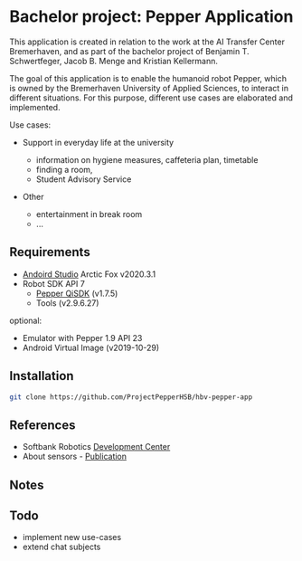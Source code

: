 # Bachelor project: Pepper Application

This application is created in relation to the work at the AI Transfer Center Bremerhaven, and as part of the bachelor project of Benjamin T. Schwertfeger, Jacob B. Menge and Kristian Kellermann.

The goal of this application is to enable the humanoid robot Pepper, which is owned by the Bremerhaven University of Applied Sciences, to interact in different situations. For this purpose, different use cases are elaborated and implemented.

Use cases:

- Support in everyday life at the university

  - information on hygiene measures, caffeteria plan, timetable
  - finding a room,
  - Student Advisory Service

- Other
  - entertainment in break room
  - ...

## Requirements

- [Andoird Studio](https://developer.android.com/studio) Arctic Fox v2020.3.1
- Robot SDK API 7
  - [Pepper QiSDK](https://qisdk.softbankrobotics.com/sdk/doc/pepper-sdk/ch1_gettingstarted/installation.html#installation) (v1.7.5)
  - Tools (v2.9.6.27)

optional:

- Emulator with Pepper 1.9 API 23
- Android Virtual Image (v2019-10-29)

## Installation

```bash
git clone https://github.com/ProjectPepperHSB/hbv-pepper-app
```

## References

- Softbank Robotics [Development Center](https://developer.softbankrobotics.com/pepper-qisdk/api/motion/tutorials)
- About sensors - [Publication](https://link.springer.com/article/10.1007/s12369-021-00749-x)

## Notes

## Todo

- implement new use-cases
- extend chat subjects

